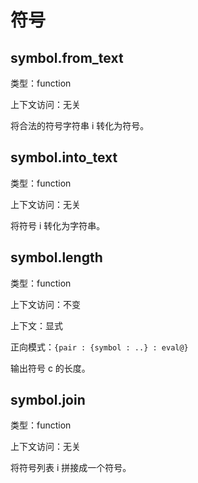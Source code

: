 # 符号

## symbol.from_text

类型：function

上下文访问：无关

将合法的符号字符串 i 转化为符号。

## symbol.into_text

类型：function

上下文访问：无关

将符号 i 转化为字符串。

## symbol.length

类型：function

上下文访问：不变

上下文：显式

正向模式：`{pair : {symbol : ..} : eval@}`

输出符号 c 的长度。

## symbol.join

类型：function

上下文访问：无关

将符号列表 i 拼接成一个符号。
